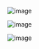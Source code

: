 
![image](https://user-images.githubusercontent.com/65089744/211314185-8d8802e6-1136-4bd6-b282-1bed1b7421bc.png)

![image](https://user-images.githubusercontent.com/65089744/211314287-8fcec249-4b15-4749-acc0-f52a34b1342c.png)

![image](https://user-images.githubusercontent.com/65089744/211314444-414122c4-e666-4211-bb0e-9ab14aa6b6e0.png)

